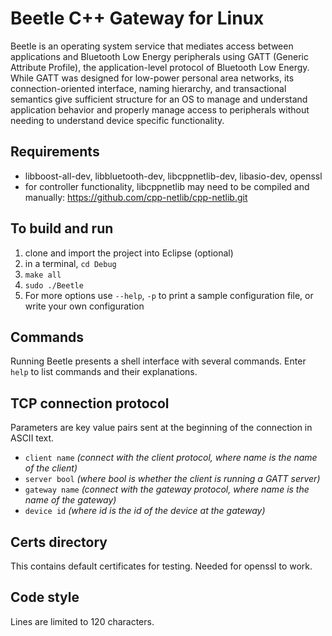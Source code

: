 # Beetle C++ Gateway for Linux
Beetle is an operating system service that mediates access between applications
and Bluetooth Low Energy peripherals using GATT (Generic Attribute Profile), 
the application-level protocol of Bluetooth Low Energy. While GATT was designed 
for low-power personal area networks, its connection-oriented interface, naming 
hierarchy, and transactional semantics give sufficient structure for an OS to 
manage and understand application behavior and properly manage access to 
peripherals without needing to understand device specific functionality.

## Requirements
- libboost-all-dev, libbluetooth-dev, libcppnetlib-dev, libasio-dev, openssl
- for controller functionality, libcppnetlib may need to be compiled and 
 manually: https://github.com/cpp-netlib/cpp-netlib.git

## To build and run
1. clone and import the project into Eclipse (optional)
2. in a terminal, ``` cd Debug ```
3. ```make all```
4. ```sudo ./Beetle``` 
5. For more options use ```--help```, ```-p``` to print a sample configuration 
file, or write your own configuration

## Commands
Running Beetle presents a shell interface with several commands. Enter 
```help``` to list commands and their explanations.

## TCP connection protocol
Parameters are key value pairs sent at the beginning of the connection in 
ASCII text. 

* ```client name``` *(connect with the client protocol, where name is the 
name of the client)*
* ```server bool``` *(where bool is whether the client is running a GATT 
server)*
* ```gateway name``` *(connect with the gateway protocol, where name is the 
name of the gateway)*
* ```device id``` *(where id is the id of the device at the gateway)*

## Certs directory
This contains default certificates for testing. Needed for openssl to work.

## Code style
Lines are limited to 120 characters.